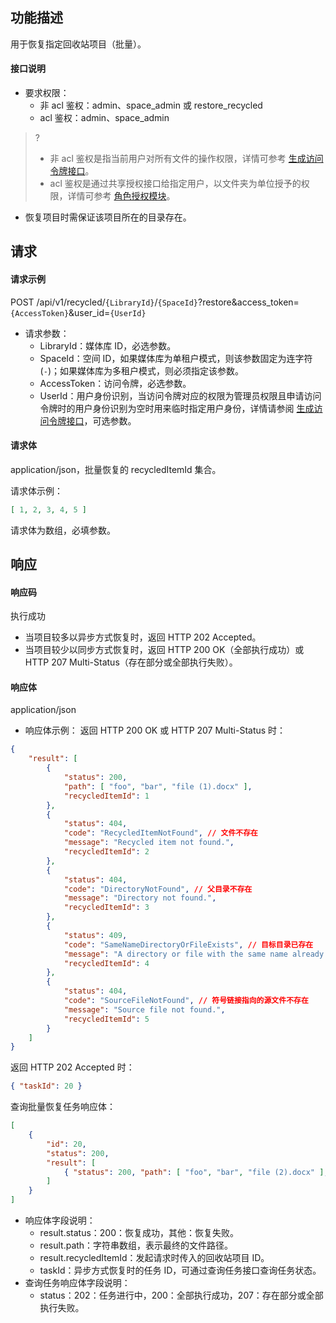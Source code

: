 ## 功能描述

用于恢复指定回收站项目（批量）。

#### 接口说明

- 要求权限：
    - 非 acl 鉴权：admin、space_admin 或 restore_recycled
    - acl 鉴权：admin、space_admin
>?
> - 非 acl 鉴权是指当前用户对所有文件的操作权限，详情可参考 [生成访问令牌接口](https://cloud.tencent.com/document/product/1339/71159)。
> - acl 鉴权是通过共享授权接口给指定用户，以文件夹为单位授予的权限，详情可参考 [角色授权模块](https://cloud.tencent.com/document/product/1339/71014)。
>
- 恢复项目时需保证该项目所在的目录存在。

## 请求

#### 请求示例  

POST /api/v1/recycled/`{LibraryId}`/`{SpaceId}`?restore&access_token=`{AccessToken}`&user_id=`{UserId}`

- 请求参数：
    - LibraryId：媒体库 ID，必选参数。
    - SpaceId：空间 ID，如果媒体库为单租户模式，则该参数固定为连字符(`-`)；如果媒体库为多租户模式，则必须指定该参数。
    - AccessToken：访问令牌，必选参数。
    - UserId：用户身份识别，当访问令牌对应的权限为管理员权限且申请访问令牌时的用户身份识别为空时用来临时指定用户身份，详情请参阅 [生成访问令牌接口](https://cloud.tencent.com/document/product/1339/71159)，可选参数。

#### 请求体

application/json，批量恢复的 recycledItemId 集合。

请求体示例：
```json
[ 1, 2, 3, 4, 5 ]
```
请求体为数组，必填参数。

## 响应

#### 响应码

执行成功
- 当项目较多以异步方式恢复时，返回 HTTP 202 Accepted。
- 当项目较少以同步方式恢复时，返回 HTTP 200 OK（全部执行成功）或 HTTP 207 Multi-Status（存在部分或全部执行失败）。

#### 响应体

application/json

- 响应体示例：
返回 HTTP 200 OK 或 HTTP 207 Multi-Status 时：
```json
{
    "result": [
        {
            "status": 200,
            "path": [ "foo", "bar", "file (1).docx" ],
            "recycledItemId": 1
        },
        {
            "status": 404,
            "code": "RecycledItemNotFound", // 文件不存在
            "message": "Recycled item not found.",
            "recycledItemId": 2
        },
        {
            "status": 404,
            "code": "DirectoryNotFound", // 父目录不存在
            "message": "Directory not found.",
            "recycledItemId": 3
        },
        {
            "status": 409,
            "code": "SameNameDirectoryOrFileExists", // 目标目录已存在
            "message": "A directory or file with the same name already exists.",
            "recycledItemId": 4
        },
        {
            "status": 404,
            "code": "SourceFileNotFound", // 符号链接指向的源文件不存在
            "message": "Source file not found.",
            "recycledItemId": 5
        }
    ]
}
```
返回 HTTP 202 Accepted 时：
```json
{ "taskId": 20 }
```
查询批量恢复任务响应体：
```json
[
    {
        "id": 20,
        "status": 200,
        "result": [
            { "status": 200, "path": [ "foo", "bar", "file (2).docx" ], "recycledItemId": 6 }
        ]
    }
]
```
- 响应体字段说明：
    - result.status：200：恢复成功，其他：恢复失败。
    - result.path：字符串数组，表示最终的文件路径。
    - result.recycledItemId：发起请求时传入的回收站项目 ID。
    - taskId：异步方式恢复时的任务 ID，可通过查询任务接口查询任务状态。
- 查询任务响应体字段说明：
    - status：202：任务进行中，200：全部执行成功，207：存在部分或全部执行失败。
